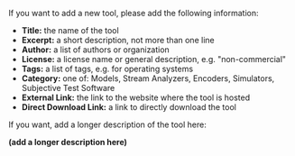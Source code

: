 If you want to add a new tool, please add the following information:

- **Title:** the name of the tool
- **Excerpt:** a short description, not more than one line
- **Author:** a list of authors or organization
- **License:** a license name or general description, e.g. "non-commercial"
- **Tags:** a list of tags, e.g. for operating systems
- **Category:** one of: Models, Stream Analyzers, Encoders, Simulators, Subjective Test Software
- **External Link:** the link to the website where the tool is hosted
- **Direct Download Link:** a link to directly download the tool

If you want, add a longer description of the tool here:

**(add a longer description here)**